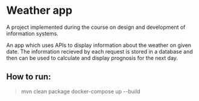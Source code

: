 # Weather app

A project implemented during the course on design and development of information systems.

An app which uses APIs to display information about the weather on given date. The information recieved by each request is stored in a database and then can be used to calculate and display prognosis for the next day. 

## How to run:

> mvn clean package docker-compose up --build
